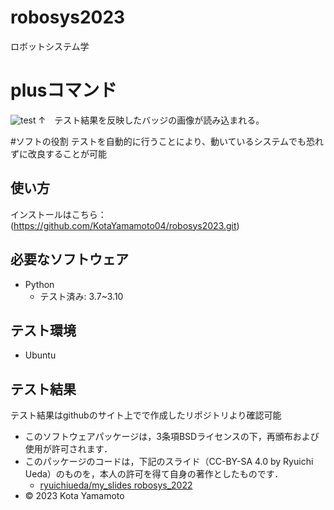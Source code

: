 # robosys2023
ロボットシステム学

# plusコマンド
![test](https://github.com/KotaYamamoto04/robosys2023/actions/workflows/test.yml/badge.svg)
↑　テスト結果を反映したバッジの画像が読み込まれる。

#ソフトの役割
テストを自動的に行うことにより、動いているシステムでも恐れずに改良することが可能

## 使い方
インストールはこちら：(https://github.com/KotaYamamoto04/robosys2023.git)


## 必要なソフトウェア
* Python
  * テスト済み: 3.7~3.10

## テスト環境
* Ubuntu

## テスト結果
テスト結果はgithubのサイト上でで作成したリポジトリより確認可能


 * このソフトウェアパッケージは，3条項BSDライセンスの下，再頒布および使用が許可されます．
  * このパッケージのコードは，下記のスライド（CC-BY-SA 4.0 by Ryuichi Ueda）のものを，本人の許可を得て自身の著作としたものです．
      * [ryuichiueda/my_slides robosys_2022](https://github.com/ryuichiueda/my_slides/tree/master/robosys_2022)
  * © 2023 Kota Yamamoto

